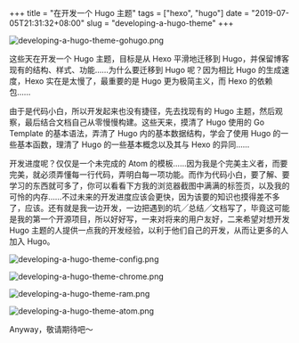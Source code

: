 +++
title = "在开发一个 Hugo 主题"
tags = ["hexo", "hugo"]
date = "2019-07-05T21:31:32+08:00"
slug = "developing-a-hugo-theme"
+++

![developing-a-hugo-theme-gohugo.png](/images/developing-a-hugo-theme-gohugo.png "Hugo")

这些天在开发一个 Hugo 主题，目标是从 Hexo 平滑地迁移到 Hugo，并保留博客现有的结构、样式、功能……为什么要迁移到 Hugo 呢？因为相比 Hugo 的生成速度，Hexo 实在是太慢了，最重要的是 Hugo 更为极简主义，而 Hexo 的依赖包……

由于是代码小白，所以开发起来也没有捷径，先去找现有的 Hugo 主题，然后观察，最后结合文档自己从零慢慢构建。这些天来，摸清了 Hugo 使用的 Go Template 的基本语法，弄清了 Hugo 内的基本数据结构，学会了使用 Hugo 的一些基本函数，理清了 Hugo 的一些基本概念以及其与 Hexo 的异同……

开发进度呢？仅仅是一个未完成的 Atom 的模板……因为我是个完美主义者，而要完美，就必须弄懂每一行代码，弄明白每一项功能。而作为代码小白，要了解、要学习的东西就可多了，你可以看看下方我的浏览器截图中满满的标签页，以及我的可怜的内存……不过未来的开发进度应该会更快，因为该要的知识也摸得差不多了，应该。还有就是我一边开发，一边把遇到的坑╱总结╱文档写了，毕竟这可能是我的第一个开源项目，所以好好写，一来对将来的用户友好，二来希望对想开发 Hugo 主题的人提供一点我的开发经验，以利于他们自己的开发，从而让更多的人加入 Hugo。

![developing-a-hugo-theme-config.png](/images/developing-a-hugo-theme-config.png "config.toml")

![developing-a-hugo-theme-chrome.png](/images/developing-a-hugo-theme-chrome.png "满满的标签页")

![developing-a-hugo-theme-ram.png](/images/developing-a-hugo-theme-ram.png "可怜的内存")

![developing-a-hugo-theme-atom.png](/images/developing-a-hugo-theme-atom.png "Atom 模板")

Anyway，敬请期待吧～

